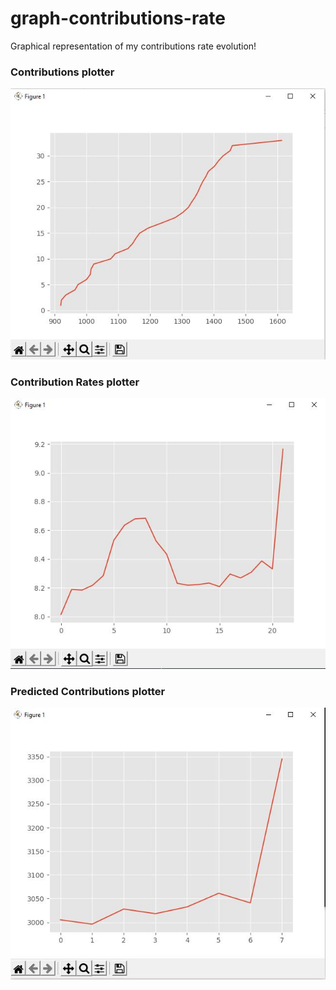 # graph-contributions-rate
Graphical representation of my contributions rate evolution!

### Contributions plotter

![Website main page](documentation/plotter.JPG)

### Contribution Rates plotter
![Website main page](documentation/rates_plotter.JPG)

### Predicted Contributions plotter
![Website main page](documentation/predicted_plotter.JPG)
